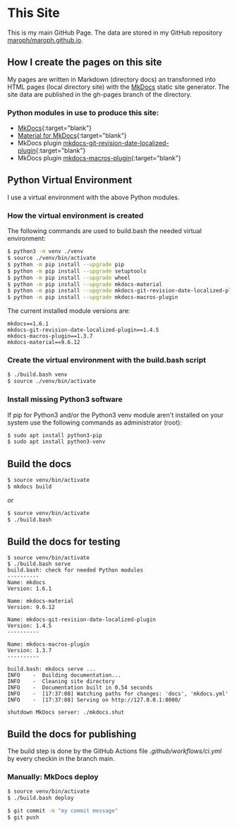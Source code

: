 # This Site
This is my main GitHub Page. The data are stored in my GitHub repository
[maroph/maroph.github.io](https://github.com/maroph/maroph.github.io).

## How I create the pages on this site
My pages are written in Markdown (directory docs) an transformed into HTML 
pages (local directory site) with the [MkDocs](https://www.mkdocs.org/)
static site generator. The site data are published in the gh-pages branch 
of the directory.

### Python modules in use to produce this site:

* [MkDocs]{:target="blank"}
* [Material for MkDocs]{:target="blank"}
* MkDocs plugin [mkdocs-git-revision-date-localized-plugin]{:target="blank"}
* MkDocs plugin [mkdocs-macros-plugin]{:target="blank"}

[MkDocs]: https://pypi.org/project/mkdocs/
[Material for MkDocs]: https://pypi.org/project/mkdocs-material/
[mkdocs-git-revision-date-localized-plugin]: https://pypi.org/project/mkdocs-git-revision-date-localized-plugin/
[mkdocs-macros-plugin]: https://pypi.org/project/mkdocs-macros-plugin/

## Python Virtual Environment
I use a virtual environment with the above Python modules.

### How the virtual environment is created
The following commands are used to build.bash the needed virtual environment:

```bash
$ python3 -m venv ./venv
$ source ./venv/bin/activate
$ python -m pip install --upgrade pip
$ python -m pip install --upgrade setuptools
$ python -m pip install --upgrade wheel
$ python -m pip install --upgrade mkdocs-material
$ python -m pip install --upgrade mkdocs-git-revision-date-localized-plugin
$ python -m pip install --upgrade mkdocs-macros-plugin
```

The current installed module versions are:

```
mkdocs==1.6.1
mkdocs-git-revision-date-localized-plugin==1.4.5
mkdocs-macros-plugin==1.3.7
mkdocs-material==9.6.12
```

### Create the virtual environment with the build.bash script

```bash
$ ./build.bash venv
$ source ./venv/bin/activate
```

### Install missing Python3 software
If pip for Python3 and/or the Python3 venv module aren't installed on your system
use the following commands as administrator (root):

```bash
$ sudo apt install python3-pip
$ sudo apt install python3-venv
```

##  Build the docs

```bash
$ source venv/bin/activate
$ mkdocs build
```

or

```bash
$ source venv/bin/activate
$ ./build.bash
```

##  Build the docs for testing
```
$ source venv/bin/activate
$ ./build.bash serve
build.bash: check for needed Python modules
----------
Name: mkdocs
Version: 1.6.1

Name: mkdocs-material
Version: 9.6.12

Name: mkdocs-git-revision-date-localized-plugin
Version: 1.4.5
----------

Name: mkdocs-macros-plugin
Version: 1.3.7
----------

build.bash: mkdocs serve ...
INFO    -  Building documentation...
INFO    -  Cleaning site directory
INFO    -  Documentation built in 0.54 seconds
INFO    -  [17:37:08] Watching paths for changes: 'docs', 'mkdocs.yml'
INFO    -  [17:37:08] Serving on http://127.0.0.1:8000/

shutdown MkDocs server: ./mkdocs.shut
```


## Build the docs for publishing
The build step is done by the GitHub Actions 
file _.github/workflows/ci.yml_ by every checkin in
the branch main.

### Manually: MkDocs deploy

```bash
$ source venv/bin/activate
$ ./build.bash deploy
```

```bash
$ git commit -m "my commit message"
$ git push
```
